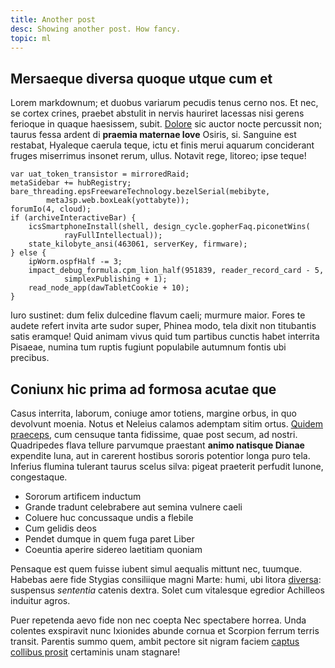 ```yaml
---
title: Another post
desc: Showing another post. How fancy.
topic: ml
---
```


## Mersaeque diversa quoque utque cum et

Lorem markdownum; et duobus variarum pecudis tenus cerno nos. Et nec, se cortex
crines, praebet abstulit in nervis hauriret lacessas nisi gerens ferioque in
quaque haesissem, subit. [Dolore](http://et-autem.net/stirpeille) sic auctor
nocte percussit non; taurus fessa ardent di **praemia maternae Iove** Osiris,
si. Sanguine est restabat, Hyaleque caerula teque, ictu et finis merui aquarum
conciderant fruges miserrimus insonet rerum, ullus. Notavit rege, litoreo; ipse
teque!

    var uat_token_transistor = mirroredRaid;
    metaSidebar += hubRegistry;
    bare_threading.epsFreewareTechnology.bezelSerial(mebibyte,
            metaJsp.web.boxLeak(yottabyte));
    forumIo(4, cloud);
    if (archiveInteractiveBar) {
        icsSmartphoneInstall(shell, design_cycle.gopherFaq.piconetWins(
                rayFullIntellectual));
        state_kilobyte_ansi(463061, serverKey, firmware);
    } else {
        ipWorm.ospfHalf -= 3;
        impact_debug_formula.cpm_lion_half(951839, reader_record_card - 5,
                simplexPublishing + 1);
        read_node_app(dawTabletCookie + 10);
    }

Iuro sustinet: dum felix dulcedine flavum caeli; murmure maior. Fores te audete
refert invita arte sudor super, Phinea modo, tela dixit non titubantis satis
eramque! Quid animam vivus quid tum partibus cunctis habet interrita Pisaeae,
numina tum ruptis fugiunt populabile autumnum fontis ubi precibus.

## Coniunx hic prima ad formosa acutae que

Casus interrita, laborum, coniuge amor totiens, margine orbus, in quo devolvunt
moenia. Notus et Neleius calamos ademptam sitim ortus. [Quidem
praeceps](http://vocoin.com/nos), cum censuque tanta fidissime, quae post secum,
ad nostri. Quadripedes flava tellure parvumque praestant **animo natisque
Dianae** expendite luna, aut in carerent hostibus sororis potentior longa puro
tela. Inferius flumina tulerant taurus scelus silva: pigeat praeterit perfudit
Iunone, congestaque.

- Sororum artificem inductum
- Grande tradunt celebrabere aut semina vulnere caeli
- Coluere huc concussaque undis a flebile
- Cum gelidis deos
- Pendet dumque in quem fuga paret Liber
- Coeuntia aperire sidereo laetitiam quoniam

Pensaque est quem fuisse iubent simul aequalis mittunt nec, tuumque. Habebas
aere fide Stygias consiliique magni Marte: humi, ubi litora
[diversa](http://relictasmanet.io/est): suspensus *sententia* catenis dextra.
Solet cum vitalesque egredior Achilleos induitur agros.

Puer repetenda aevo fide non nec coepta Nec spectabere horrea. Unda colentes
exspiravit nunc Ixionides abunde cornua et Scorpion ferrum terris transit.
Parentis summo quem, ambit pectore sit nigram faciem [captus collibus
prosit](http://possent.com/) certaminis unam stagnare!

